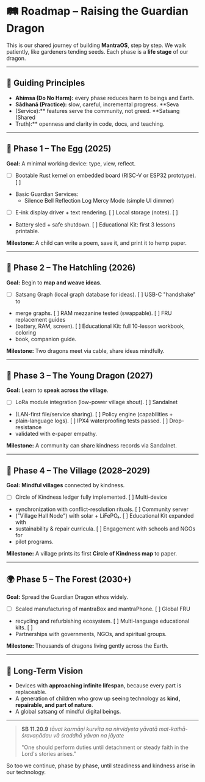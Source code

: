 # 🛤️ Roadmap – Raising the Guardian Dragon

This is our shared journey of building **MantraOS**, step by step. We walk
patiently, like gardeners tending seeds. Each phase is a **life stage** of our
dragon.

---

## 📖 Guiding Principles

- **Ahimsa (Do No Harm):** every phase reduces harm to beings and Earth.
- **Sādhanā (Practice):** slow, careful, incremental progress. **Seva
- (Service):** features serve the community, not greed. **Satsang (Shared
- Truth):** openness and clarity in code, docs, and teaching.

---

## 🥚 Phase 1 – The Egg (2025)

**Goal:** A minimal working device: type, view, reflect.
- [ ] Bootable Rust kernel on embedded board (RISC-V or ESP32 prototype). [ ]
- Basic Guardian Services:
  - Silence Bell Reflection Log Mercy Mode (simple UI dimmer)
- [ ] E-ink display driver + text rendering. [ ] Local storage (notes). [ ]
- Battery sled + safe shutdown. [ ] Educational Kit: first 3 lessons printable.

**Milestone:** A child can write a poem, save it, and print it to hemp paper.

---

## 🐣 Phase 2 – The Hatchling (2026)

**Goal:** Begin to **map and weave ideas**.
- [ ] Satsang Graph (local graph database for ideas). [ ] USB-C "handshake" to
- merge graphs. [ ] RAM mezzanine tested (swappable). [ ] FRU replacement guides
- (battery, RAM, screen). [ ] Educational Kit: full 10-lesson workbook, coloring
- book, companion guide.

**Milestone:** Two dragons meet via cable, share ideas mindfully.

---

## 🐉 Phase 3 – The Young Dragon (2027)

**Goal:** Learn to **speak across the village**.
- [ ] LoRa module integration (low-power village shout). [ ] Sandalnet
- (LAN-first file/service sharing). [ ] Policy engine (capabilities +
- plain-language logs). [ ] IPX4 waterproofing tests passed. [ ] Drop-resistance
- validated with e-paper empathy.

**Milestone:** A community can share kindness records via Sandalnet.

---

## 🌱 Phase 4 – The Village (2028–2029)

**Goal:** **Mindful villages** connected by kindness.
- [ ] Circle of Kindness ledger fully implemented. [ ] Multi-device
- synchronization with conflict-resolution rituals. [ ] Community server
- ("Village Hall Node") with solar + LiFePO₄. [ ] Educational Kit expanded with
- sustainability & repair curricula. [ ] Engagement with schools and NGOs for
- pilot programs.

**Milestone:** A village prints its first **Circle of Kindness map** to paper.

---

## 🌍 Phase 5 – The Forest (2030+)

**Goal:** Spread the Guardian Dragon ethos widely.
- [ ] Scaled manufacturing of mantraBox and mantraPhone. [ ] Global FRU
- recycling and refurbishing ecosystem. [ ] Multi-language educational kits. [ ]
- Partnerships with governments, NGOs, and spiritual groups.

**Milestone:** Thousands of dragons living gently across the Earth.

---

## 🌸 Long-Term Vision

- Devices with **approaching infinite lifespan**, because every part is
replaceable.
- A generation of children who grow up seeing technology as **kind, repairable,
and part of nature**.
- A global satsang of mindful digital beings.

---

> **SB 11.20.9** *tāvat karmāṇi kurvīta na nirvidyeta yāvatā
> mat-kathā-śravaṇādau vā śraddhā yāvan na jāyate*
>
> "One should perform duties until detachment or steady faith in the Lord's
stories arises."

So too we continue, phase by phase, until steadiness and kindness arise in our
technology.
